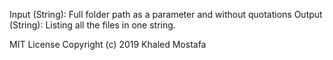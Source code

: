 Input (String): Full folder path as a parameter and without quotations
Output (String): Listing all the files in one string.


MIT License Copyright (c) 2019 Khaled Mostafa